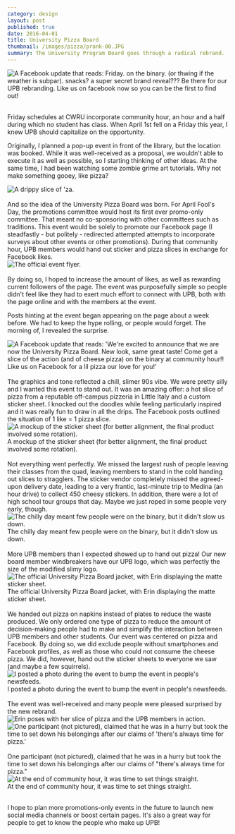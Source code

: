 ```yaml
---
category: design
layout: post
published: true
date: 2016-04-01
title: University Pizza Board
thumbnail: /images/pizza/prank-00.JPG
summary: The University Program Board goes through a radical rebrand.
---
```

<div class = "post-image">
<img alt ="A Facebook update that reads: Friday. on the binary. (or thwing if the weather is subpar). snacks? a super secret brand reveal??? Be there for our UPB rebranding. Like us on facebook now so you can be the first to find out!" src= "/images/pizza/prank-0.JPG"/> <br/>
</div>
<br/>

Friday schedules at CWRU incorporate community hour, an hour and a half during which no student has class. When April 1st fell on a Friday this year, I knew UPB should capitalize on the opportunity. 

Originally, I planned a pop-up event in front of the library, but the location was booked. While it was well-received as a proposal, we wouldn't able to execute it as well as possible, so I starting thinking of other ideas. At the same time, I had been watching some zombie grime art tutorials. Why not make something gooey, like pizza?

<div class = "post-image">
<img alt ="A drippy slice of 'za." src= "/images/pizza/pizza_slime-02.png"/> <br/>
</div>
<br/>
And so the idea of the University Pizza Board was born. For April Fool's Day, the promotions committee would host its first ever promo-only committee. That meant no co-sponsoring with other committees such as traditions. This event would be solely to promote our Facebook page (I steadfastly - but politely - redirected attempted attempts to incorporate surveys about other events or other promotions). During that community hour, UPB members would hand out sticker and pizza slices in exchange for Facebook likes. 

<div class = "post-image">
<img alt ="The official event flyer." src= "/images/pizza/poster.jpg"/> <br/>
</div>
<br/>
By doing so, I hoped to increase the amount of likes, as well as rewarding current followers of the page. The event was purposefully simple so people didn't feel like they had to exert much effort to connect with UPB, both with the page online and with the members at the event. 

Posts hinting at the event began appearing on the page about a week before. We had to keep the hype rolling, or people would forget. The morning of, I revealed the surprise.
<div class = "post-image">
<img alt ="A Facebook update that reads: 'We're excited to announce that we are now the University Pizza Board. New look, same great taste! Come get a slice of the action (and of cheese pizza) on the binary at community hour!! Like us on Facebook for a lil pizza our love for you!'" src= "/images/pizza/prank-1.JPG"/> <br/>
</div>
<br/>
The graphics and tone reflected a chill, slimer 90s vibe. We were pretty silly and I wanted this event to stand out. It was an amazing offer: a hot slice of pizza from a reputable off-campus pizzeria in Little Italy and a custom sticker sheet. I knocked out the doodles while feeling particularly inspired and it was really fun to draw in all the drips. The Facebook posts outlined the situation of 1 like = 1 pizza slice.

<div class = "post-image">
<img alt ="A mockup of the sticker sheet (for better alignment, the final product involved some rotation)." src= "/images/pizza/pizza_slime-04.png"/> <br/>
A mockup of the sticker sheet (for better alignment, the final product involved some rotation).
</div>
<br/>
Not everything went perfectly. We missed the largest rush of people leaving their classes from the quad, leaving members to stand in the cold handing out slices to stragglers. The sticker vendor completely missed the agreed-upon delivery date, leading to a very frantic, last-minute trip to Medina (an hour drive) to collect 450 cheesy stickers. In addition, there were a lot of high school tour groups that day. Maybe we just roped in some people very early, though.

<div class = "post-image">
<img alt ="The chilly day meant few people were on the binary, but it didn't slow us down." src= "/images/pizza/attempt.jpg"/> <br/>
The chilly day meant few people were on the binary, but it didn't slow us down.
</div>
<br/>
More UPB members than I expected showed up to hand out pizza! Our new board member windbreakers have our UPB logo, which was perfectly the size of the modified slimy logo. 

<div class = "post-image">
<img alt ="The official University Pizza Board jacket, with Erin displaying the matte sticker sheet." src= "/images/pizza/selfie.jpg"/> <br/>
The official University Pizza Board jacket, with Erin displaying the matte sticker sheet.
</div>
<br/>
We handed out pizza on napkins instead of plates to reduce the waste produced. We only ordered one type of pizza to reduce the amount of decision-making people had to make and simplify the interaction between UPB members and other students. Our event was centered on pizza and Facebook. By doing so, we did exclude people without smartphones and Facebook profiles, as well as those who could not consume the cheese pizza. We did, however, hand out the sticker sheets to everyone we saw (and maybe a few squirrels).

<div class = "post-image">
<img alt ="I posted a photo during the event to bump the event in people's newsfeeds." src= "/images/pizza/prank-2.JPG"/> <br/>
I posted a photo during the event to bump the event in people's newsfeeds.
</div>
<br/>
The event was well-received and many people were pleased surprised by the new rebrand.

<div class = "flyer">
<img alt ="Erin poses with her slice of pizza and the UPB members in action." src= "/images/pizza/pose.jpg"/> <br/>
</div><!--
--><div class = "flyer">
<img alt ="One participant (not pictured), claimed that he was in a hurry but took the time to set down his belongings after our claims of 'there's always time for pizza.'" src= "/images/pizza/participant.jpg"/> <br/>
</div>
<br/>
One participant (not pictured), claimed that he was in a hurry but took the time to set down his belongings after our claims of "there's always time for pizza."

<div class = "post-image">
<img alt ="At the end of community hour, it was time to set things straight." src= "/images/pizza/prank-3.JPG"/> <br/>
At the end of community hour, it was time to set things straight.
</div>
<br/>

I hope to plan more promotions-only events in the future to launch new social media channels or boost certain pages. It's also a great way for people to get to know the people who make up UPB!
